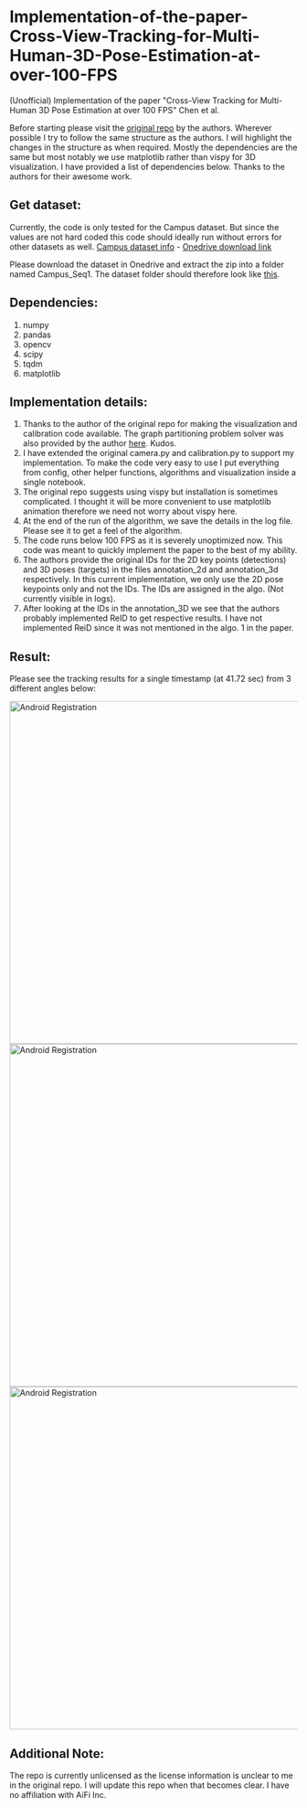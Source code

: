 # Implementation-of-the-paper-Cross-View-Tracking-for-Multi-Human-3D-Pose-Estimation-at-over-100-FPS
(Unofficial) Implementation of the paper "Cross-View Tracking for Multi-Human 3D Pose Estimation at over 100 FPS" Chen et al.

Before starting please visit the [original repo](https://github.com/longcw/crossview_3d_pose_tracking/tree/master) by the authors. Wherever possible I try to follow the same structure as the authors. I will highlight the changes in the structure as when required. Mostly the dependencies are the same but most notably we use matplotlib rather than vispy for 3D visualization. I have provided a list of dependencies below. Thanks to the authors for their awesome work.

## Get dataset:
Currently, the code is only tested for the Campus dataset. But since the values are not hard coded this code should ideally run without errors for other datasets as well. 
[Campus dataset info](https://www.epfl.ch/labs/cvlab/data/data-pom-index-php/) - [Onedrive download link](https://onedrive.live.com/?authkey=%21AKW9YCvYTyBLxL8&id=415F4E596E8C76DB%213351&cid=415F4E596E8C76DB)

Please download the dataset in Onedrive and extract the zip into a folder named Campus_Seq1. The dataset folder should therefore look like [this](https://github.com/longcw/crossview_3d_pose_tracking/tree/master#data-structure).

## Dependencies:
1. numpy
2. pandas
3. opencv
4. scipy
5. tqdm
6. matplotlib

## Implementation details:
1. Thanks to the author of the original repo for making the visualization and calibration code available. The graph partitioning problem solver was also provided by the author [here](https://gist.github.com/longcw/654a86ffe11122079040a7615c99a627#file-bip_solver-py-L9). Kudos.
2. I have extended the original camera.py and calibration.py to support my implementation. To make the code very easy to use I put everything from config, other helper functions, algorithms and visualization inside a single notebook. 
3. The original repo suggests using vispy but installation is sometimes complicated. I thought it will be more convenient to use matplotlib animation therefore we need not worry about vispy here.
4. At the end of the run of the algorithm, we save the details in the log file. Please see it to get a feel of the algorithm. 
5. The code runs below 100 FPS as it is severely unoptimized now. This code was meant to quickly implement the paper to the best of my ability. 
6. The authors provide the original IDs for the 2D key points (detections) and 3D poses (targets) in the files annotation_2d and annotation_3d respectively. In this current implementation, we only use the 2D pose keypoints only and not the IDs. The IDs are assigned in the algo. (Not currently visible in logs). 
7. After looking at the IDs in the annotation_3D we see that the authors probably implemented ReID to get respective results. I have not implemented ReiD since it was not mentioned in the algo. 1 in the paper.    

## Result:
Please see the tracking results for a single timestamp (at 41.72 sec) from 3 different angles below:

<p>
  <img  src="https://github.com/Varun-Tandon14/Implementation-of-the-paper-Cross-View-Tracking-for-Multi-Human-3D-Pose-Estimation-at-over-100-FPS/blob/main/images/timestamp_41_12_capture.jpg" alt="Android Registration" width="600" />
  <img  src="https://github.com/Varun-Tandon14/Implementation-of-the-paper-Cross-View-Tracking-for-Multi-Human-3D-Pose-Estimation-at-over-100-FPS/blob/main/images/timestamp_41_12_capture_angle_2.jpg" alt="Android Registration" width="600"/>
  <img  src="https://github.com/Varun-Tandon14/Implementation-of-the-paper-Cross-View-Tracking-for-Multi-Human-3D-Pose-Estimation-at-over-100-FPS/blob/main/images/timestamp_41_12_capture_angle_3.jpg" alt="Android Registration" width="600"/>
</p>

## Additional Note: 

The repo is currently unlicensed as the license information is unclear to me in the original repo. I will update this repo when that becomes clear. I have no affiliation with AiFi Inc.
